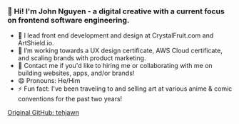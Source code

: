 ### 👋 Hi! I'm John Nguyen - a digital creative with a current focus on frontend software engineering.

- 🔭 I lead front end development and design at CrystalFruit.com and ArtShield.io.
- 🌱 I’m working towards a UX design certificate, AWS Cloud certificate, and scaling brands with product marketing.
- 👯 Contact me if you'd like to hiring me or collaborating with me on building websites, apps, and/or brands!
- 😄 Pronouns: He/Him
- ⚡ Fun fact: I've been traveling to and selling art at various anime & comic conventions for the past two years!

[Original GitHub: tehjawn](https://github.com/tehjawn/)
